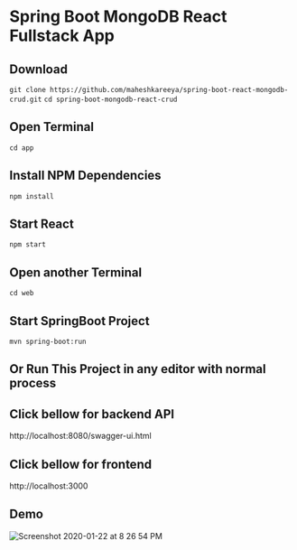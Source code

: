 # Spring Boot MongoDB React Fullstack App

## Download

`git clone https://github.com/maheshkareeya/spring-boot-react-mongodb-crud.git`
`cd spring-boot-mongodb-react-crud`

## Open Terminal

`cd app`

## Install NPM Dependencies

`npm install`

## Start React

`npm start`

## Open another Terminal

`cd web`

## Start SpringBoot Project

`mvn spring-boot:run`

## Or Run This Project in any editor with normal process

## Click bellow for backend API

http://localhost:8080/swagger-ui.html

## Click bellow for frontend

http://localhost:3000

## Demo

![Screenshot 2020-01-22 at 8 26 54 PM](https://user-images.githubusercontent.com/16520789/73008307-509e6200-3e34-11ea-9c39-4517a4f96946.png)
